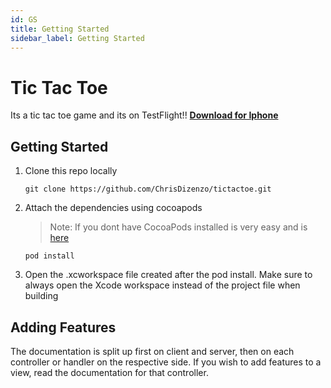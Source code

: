 ```yaml
---
id: GS
title: Getting Started
sidebar_label: Getting Started
---
```


# Tic Tac Toe
Its a tic tac toe game and its on TestFlight!! 
[**Download for Iphone**](https://testflight.apple.com/join/j9ZwgWuQ)


## Getting Started

1. Clone this repo locally
      
      ```
      git clone https://github.com/ChrisDizenzo/tictactoe.git
      ```
2. Attach the dependencies using cocoapods
      > Note: If you dont have CocoaPods installed is very easy and is [here](https://cocoapods.org/) 

      ```
      pod install
      ```
3. Open the .xcworkspace file created after the pod install. Make sure to always open the Xcode workspace instead of the project file when building

## Adding Features

The documentation is split up first on client and server, then on each controller or handler on the respective side. If you wish to add features to a view, read the documentation for that controller.
